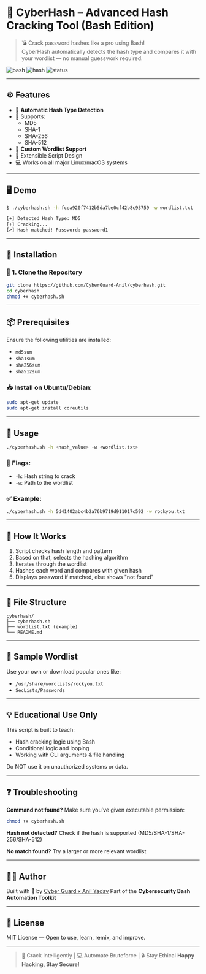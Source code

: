 # 🔐 CyberHash – Advanced Hash Cracking Tool (Bash Edition)

> 💣 Crack password hashes like a pro using Bash!  
CyberHash automatically detects the hash type and compares it with your wordlist — no manual guesswork required.

![bash](https://img.shields.io/badge/Bash-Script-blue?style=for-the-badge)
![hash](https://img.shields.io/badge/Hash%20Cracking-Automated-red?style=for-the-badge)
![status](https://img.shields.io/badge/Project-Active-brightgreen?style=for-the-badge)

---

## ⚙️ Features

- 🧠 **Automatic Hash Type Detection**  
- 🔐 Supports:  
  - MD5  
  - SHA-1  
  - SHA-256  
  - SHA-512  
- 📁 **Custom Wordlist Support**  
- 🔄 Extensible Script Design  
- 💻 Works on all major Linux/macOS systems

---

## 🖥️ Demo

```bash
$ ./cyberhash.sh -h fcea920f7412b5da7be0cf42b8c93759 -w wordlist.txt

[+] Detected Hash Type: MD5
[+] Cracking...
[✔] Hash matched! Password: password1
````

---

## 🚀 Installation

### 🔽 1. Clone the Repository

```bash
git clone https://github.com/CyberGuard-Anil/cyberhash.git
cd cyberhash
chmod +x cyberhash.sh
```

---

## 📦 Prerequisites

Ensure the following utilities are installed:

* `md5sum`
* `sha1sum`
* `sha256sum`
* `sha512sum`

### 📥 Install on Ubuntu/Debian:

```bash
sudo apt-get update
sudo apt-get install coreutils
```

---

## 🔧 Usage

```bash
./cyberhash.sh -h <hash_value> -w <wordlist.txt>
```

### 📌 Flags:

* `-h`: Hash string to crack
* `-w`: Path to the wordlist

### ✅ Example:

```bash
./cyberhash.sh -h 5d41402abc4b2a76b9719d911017c592 -w rockyou.txt
```

---

## 🧠 How It Works

1. Script checks hash length and pattern
2. Based on that, selects the hashing algorithm
3. Iterates through the wordlist
4. Hashes each word and compares with given hash
5. Displays password if matched, else shows "not found"

---

## 📁 File Structure

```
cyberhash/
├── cyberhash.sh
├── wordlist.txt (example)
└── README.md
```

---

## 📌 Sample Wordlist

Use your own or download popular ones like:

* `/usr/share/wordlists/rockyou.txt`
* `SecLists/Passwords`

---

## 💡 Educational Use Only

This script is built to teach:

* Hash cracking logic using Bash
* Conditional logic and looping
* Working with CLI arguments & file handling

Do NOT use it on unauthorized systems or data.

---

## ❓ Troubleshooting

**Command not found?**
Make sure you’ve given executable permission:

```bash
chmod +x cyberhash.sh
```

**Hash not detected?**
Check if the hash is supported (MD5/SHA-1/SHA-256/SHA-512)

**No match found?**
Try a larger or more relevant wordlist

---

## 👨‍💻 Author

Built with 🔐 by [Cyber Guard x Anil Yadav](https://github.com/CyberGuard-Anil)
Part of the **Cybersecurity Bash Automation Toolkit**

---

## 📜 License

MIT License — Open to use, learn, remix, and improve.

---

> 🧠 Crack Intelligently | 💻 Automate Bruteforce | 🔒 Stay Ethical
> **Happy Hacking, Stay Secure!**
